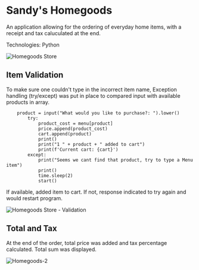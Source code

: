 # Sandy's Homegoods

An application allowing for the ordering of everyday home items, with a receipt and tax caluculated at the end.

Technologies: Python

![Homegoods Store](https://user-images.githubusercontent.com/98543446/167227039-b68309d1-86e9-41df-9f6b-a1916c6a5462.gif)


## Item Validation

To make sure one couldn't type in the incorrect item name, Exception handling (try/except) was put in place to compared input with available products in array. 

```
    product = input("What would you like to purchase?: ").lower()
        try:
            product_cost = menu[product]
            price.append(product_cost)
            cart.append(product)
            print()
            print("1 " + product + " added to cart")
            print(f'Current cart: {cart}')
        except:
            print("Seems we cant find that product, try to type a Menu item")
            print()
            time.sleep(2)
            start()
```

If available, added item to cart. If not, response indicated to try again and would restart program.

![Homegoods Store - Validation](https://user-images.githubusercontent.com/98543446/167227258-bb119e22-2f86-46cd-9c34-cab45d92b4f1.gif)

## Total and Tax

At the end of the order, total price was added and tax percentage calculated. Total sum was displayed.

![Homegoods-2](https://user-images.githubusercontent.com/98543446/167227671-617bc58c-b71f-451e-9765-b798a3236db8.png)


